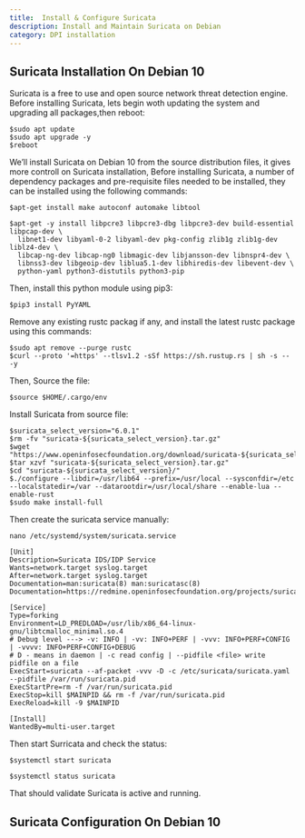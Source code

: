 ```yaml
---
title:  Install & Configure Suricata
description: Install and Maintain Suricata on Debian
category: DPI installation
---
```



## Suricata Installation On Debian 10

Suricata is a free to use and open source network threat detection engine. Before installing Suricata, lets begin woth updating the system and upgrading all packages,then reboot:

	$sudo apt update
	$sudo apt upgrade -y
	$reboot 

We’ll install Suricata on Debian 10 from the source distribution files, it gives more controll on Suricata installation, Before installing Suricata, a number of dependency packages and pre-requisite files needed to be installed, they can be installed using the following commands:

	$apt-get install make autoconf automake libtool

	$apt-get -y install libpcre3 libpcre3-dbg libpcre3-dev build-essential libpcap-dev \
      libnet1-dev libyaml-0-2 libyaml-dev pkg-config zlib1g zlib1g-dev liblz4-dev \
      libcap-ng-dev libcap-ng0 libmagic-dev libjansson-dev libnspr4-dev \
      libnss3-dev libgeoip-dev liblua5.1-dev libhiredis-dev libevent-dev \
      python-yaml python3-distutils python3-pip 

 Then, install this python module using pip3:

 	$pip3 install PyYAML

Remove any existing rustc packag if any, and install the latest rustc package using this commands:

	$sudo apt remove --purge rustc
	$curl --proto '=https' --tlsv1.2 -sSf https://sh.rustup.rs | sh -s -- -y

Then, Source the file:

	$source $HOME/.cargo/env

Install Suricata from source file:

	$suricata_select_version="6.0.1"
	$rm -fv "suricata-${suricata_select_version}.tar.gz"
	$wget "https://www.openinfosecfoundation.org/download/suricata-${suricata_select_version}.tar.gz"
	$tar xzvf "suricata-${suricata_select_version}.tar.gz"
	$cd "suricata-${suricata_select_version}/"
	$./configure --libdir=/usr/lib64 --prefix=/usr/local --sysconfdir=/etc --localstatedir=/var --datarootdir=/usr/local/share --enable-lua --enable-rust
	$sudo make install-full

Then create the suricata service manually:

	nano /etc/systemd/system/suricata.service

	[Unit]
	Description=Suricata IDS/IDP Service
	Wants=network.target syslog.target
	After=network.target syslog.target
	Documentation=man:suricata(8) man:suricatasc(8)
	Documentation=https://redmine.openinfosecfoundation.org/projects/suricata/wiki

	[Service]
	Type=forking
	Environment=LD_PREDLOAD=/usr/lib/x86_64-linux-gnu/libtcmalloc_minimal.so.4
	# Debug level ---> -v: INFO | -vv: INFO+PERF | -vvv: INFO+PERF+CONFIG | -vvvv: INFO+PERF+CONFIG+DEBUG
	# D - means in daemon | -c read config | --pidfile <file> write pidfile on a file
	ExecStart=suricata --af-packet -vvv -D -c /etc/suricata/suricata.yaml --pidfile /var/run/suricata.pid
	ExecStartPre=rm -f /var/run/suricata.pid
	ExecStop=kill $MAINPID && rm -f /var/run/suricata.pid
	ExecReload=kill -9 $MAINPID

	[Install]
	WantedBy=multi-user.target


Then start Surricata and check the status:

	$systemctl start suricata 

	$systemctl status suricata

That should validate Suricata is active and running. 



## Suricata Configuration On Debian 10